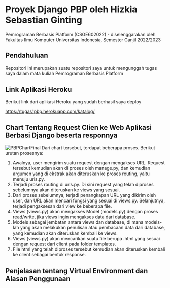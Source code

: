 # Proyek Django PBP oleh Hizkia Sebastian Ginting

Pemrograman Berbasis Platform (CSGE602022) - diselenggarakan oleh Fakultas Ilmu Komputer Universitas Indonesia, Semester Ganjil 2022/2023

## Pendahuluan

Repositori ini merupakan suatu repositori saya untuk mengunggah tugas saya dalam mata kuliah Pemrograman Berbasis Platform

## Link Aplikasi Heroku

Berikut link dari aplikasi Heroku yang sudah berhasil saya deploy

https://tugas1pbp.herokuapp.com/katalog/

## Chart Tentang Request Clien ke Web Aplikasi Berbasi Django beserta responnya

![PBPChartFinal](https://user-images.githubusercontent.com/92731992/190302136-3c68b714-bb00-4427-ba18-2fd145550bcd.jpg)
Dari chart tersebut, terdapat beberapa proses. Berikut urutan prosesnya:
1. Awalnya, user mengirim suatu request dengan mengakses URL. Request tersebut kemudian akan di proses oleh manage.py, dan kemudian argumen yang di ekstrak akan diteruskan ke proses routing, yaitu menuju urls.py.
2. Terjadi proses routing di urls.py. Di sini request yang telah diproses sebelumnya akan diteruskan ke views yang sesuai.
3. Dari proses sebelumnya, terjadi penangkapan URL yang dikirim oleh user, dan URL akan mencari fungsi yang sesuai di views.py. Selanjutnya, terjadi pengaksesan dari view ke beberapa file.
4. Views (views.py) akan mengakses Model (models.py) dengan proses read/write, jika views ingin mengakses data dari database.
5. Models sebagai jembatan antara views dan database, di mana models-lah yang akan melakukan penulisan atau pembacaan data dari database, yang kemudian akan diteruskan kembali ke views.
6. Views (views.py) akan mencarikan suatu file berupa .html yang sesuai dengan request dari client pada folder templates.
7. File html yang telah diproses tersebut kemudian akan diteruskan kembali ke client sebagai bentuk response.

## Penjelasan tentang Virtual Environment dan Alasan Penggunaan
